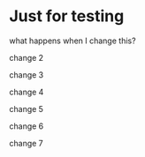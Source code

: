 # Just for testing

what happens when I change this?

change 2

change 3

change 4

change 5

change 6

change 7
